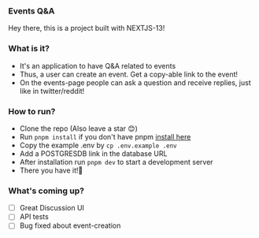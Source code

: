 ### Events Q&A

Hey there, this is a project built with NEXTJS-13!

### What is it?

- It's an application to have Q&A related to events
- Thus, a user can create an event. Get a copy-able link to the event!
- On the events-page people can ask a question and receive replies, just like in twitter/reddit!

### How to run?

- Clone the repo (Also leave a star 😊)
- Run `pnpm install` if you don't have pnpm <a href="https://pnpm.io/installation">install here</a>
- Copy the example .env by `cp .env.example .env`
- Add a POSTGRESDB link in the database URL
- After installation run `pnpm dev` to start a development server
- There you have it!🚀

### What's coming up?

- [ ] Great Discussion UI
- [ ] API tests
- [ ] Bug fixed about event-creation
